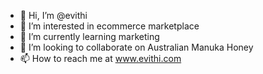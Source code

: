 - 👋 Hi, I’m @evithi
- 👀 I’m interested in ecommerce marketplace
- 🌱 I’m currently learning marketing
- 💞️ I’m looking to collaborate on Australian Manuka Honey
- 📫 How to reach me at www.evithi.com

<!---
evithi/evithi is a ✨ special ✨ repository because its `README.md` (this file) appears on your GitHub profile.
You can click the Preview link to take a look at your changes.
--->
